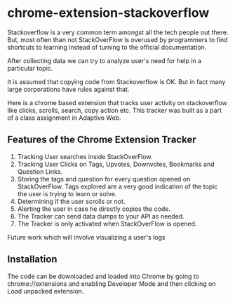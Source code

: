 # chrome-extension-stackoverflow

Stackoverflow is a very common term amongst all the tech people out there. But, most often than not StackOverFlow is overused  by programmers to find shortcuts to learning instead of  turning to the official documentation.

After collecting data we can try to analyze user's need for help in a particular topic.

It is assumed that copying code from Stackoverflow is OK. But in fact many large corporations have rules against that.

Here is a chrome based extension that tracks user activity on stackoverflow like clicks, scrolls, search, copy action etc. This tracker was built as a part of a class assignment in Adaptive Web.

## Features of the Chrome Extension Tracker
1. Tracking User searches inside StackOverFlow.
2. Tracking User Clicks on Tags, Upvotes, Downvotes, Bookmarks and Question Links.
3. Storing the tags and question for every question opened on StackOverFlow. Tags explored are a very good indication of the topic the user is trying to learn or solve.
4. Determining if the user scrolls or not.
5. Alerting the user in case he directly copies the code.
6. The Tracker can send data dumps to your API as needed.
7. The Tracker is only activated when  StackOverFlow is opened.

Future work which will involve visualizing a user's logs

## Installation
The code can be downloaded and loaded into Chrome by going to chrome://extensions and enabling Developer Mode and then clicking on Load unpacked extension.

